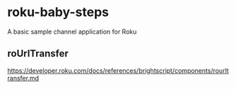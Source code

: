 # roku-baby-steps

A basic sample channel application for Roku

## roUrlTransfer
<https://developer.roku.com/docs/references/brightscript/components/rourltransfer.md>
